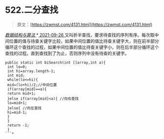 <!--yml
category: 未分类
date: 0001-01-01 00:00:00
--->

# 522.二分查找

> 原文：[https://zwmst.com/4131.html](https://zwmst.com/4131.html)

   [ *数据结构与算法* ](https://zwmst.com/%e6%95%b0%e6%8d%ae%e7%bb%93%e6%9e%84%e4%b8%8e%e7%ae%97%e6%b3%95)*[ <time datetime="2021-09-27T00:38:35+08:00"> 2021-09-26 </time> ](https://zwmst.com/4131.html)  又叫折半查找，要求待查找的序列有序。每次取中间位置的值与待查关键字比较，如果中间位置的值比待查关键字大，则在前半部分循环这个查找的过程，如果中间位置的值比待查关键字小，则在后半部分循环这个查找的过程。直到查找到了为止，否则序列中没有待查的关键字。

```
public static int biSearch(int []array,int a){
 int lo=0;
 int hi=array.length-1;
 int mid;
 while(lo<=hi){
 mid=(lo+hi)/2;//中间位置
 if(array[mid]==a){
 return mid+1;
 }else if(array[mid]<a){ //向右查找
 lo=mid+1;
 }else{ //向左查找
 hi=mid-1;
 }
 }
 return -1;
 }
```*